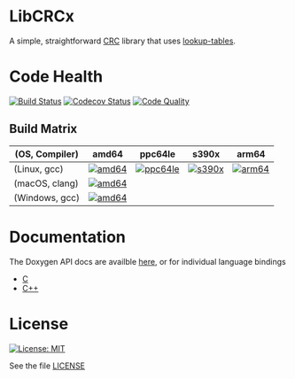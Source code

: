 # LibCRCx

A simple, straightforward [CRC](https://en.wikipedia.org/wiki/Cyclic_redundancy_check) library that uses [lookup-tables](https://en.wikipedia.org/wiki/Lookup_table).

# Code Health

[![Build Status](https://travis-ci.com/cfriedt/crcx.svg?branch=master)](https://travis-ci.com/cfriedt/crcx)
[![Codecov Status](https://codecov.io/gh/cfriedt/crcx/branch/master/graph/badge.svg)](https://codecov.io/gh/cfriedt/crcx)
[![Code Quality](https://api.codacy.com/project/badge/Grade/2591b5d32ac84f1897b4a7e8d45d1544)](https://www.codacy.com/app/cfriedt/crcx?utm_source=github.com&amp;utm_medium=referral&amp;utm_content=cfriedt/crcx&amp;utm_campaign=Badge_Grade)

## Build Matrix

| (OS, Compiler) | amd64            | ppc64le            | s390x            | arm64            |
|----------------|------------------|--------------------|------------------|------------------|
| (Linux, gcc)   | [![amd64][2]][1] | [![ppc64le][3]][1] | [![s390x][4]][1] | [![arm64][5]][1] |
| (macOS, clang) | [![amd64][6]][1] |                    |                  |                  |
| (Windows, gcc) | [![amd64][7]][1] |                    |                  |                  |

[1]: https://travis-ci.com/cfriedt/crcx
[2]: https://travis-matrix-badges.herokuapp.com/repos/cfriedt/crcx/branches/master/1?use_travis_com=true
[3]: https://travis-matrix-badges.herokuapp.com/repos/cfriedt/crcx/branches/master/2?use_travis_com=true
[4]: https://travis-matrix-badges.herokuapp.com/repos/cfriedt/crcx/branches/master/3?use_travis_com=true
[5]: https://travis-matrix-badges.herokuapp.com/repos/cfriedt/crcx/branches/master/4?use_travis_com=true
[6]: https://travis-matrix-badges.herokuapp.com/repos/cfriedt/crcx/branches/master/5?use_travis_com=true
[7]: https://travis-matrix-badges.herokuapp.com/repos/cfriedt/crcx/branches/master/6?use_travis_com=true

# Documentation

The Doxygen API docs are availble [here](https://cfriedt.github.io/crcx/), or for individual language bindings

* [C](https://cfriedt.github.io/crcx/crcx_8h.html)
* [C++](https://cfriedt.github.io/crcx/crc3x_8h.html)

# License

[![License: MIT](https://img.shields.io/badge/License-MIT-yellow.svg)](https://opensource.org/licenses/MIT)

See the file [LICENSE](https://github.com/cfriedt/crcx/blob/master/LICENSE)

